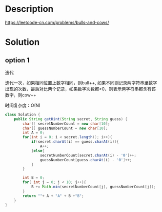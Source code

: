 # Description

https://leetcode-cn.com/problems/bulls-and-cows/



# Solution

## option 1

迭代

迭代一次，如果相同位置上数字相同，则bull++, 如果不同则记录两字符串里数字出现的次数，最后对比两个记录，如果数字次数都>0，则表示两字符串都含有该数字，则cow++

时间复杂度：O(N)

```java
class Solution {
    public String getHint(String secret, String guess) {
        char[] secretNumberCount = new char[10];
        char[] guessNumberCount = new char[10];
        int A = 0;
        for(int i = 0; i < secret.length(); i++){
            if(secret.charAt(i) == guess.charAt(i)){
                A++;
            }else{
                secretNumberCount[secret.charAt(i) - '0']++;
                guessNumberCount[guess.charAt(i) - '0']++;
            }
        }

        int B = 0;
        for( int j = 0; j < 10; j++){
            B += Math.min(secretNumberCount[j], guessNumberCount[j]);
        }
        return ""+ A + "A" + B +"B";
    }
}
```

